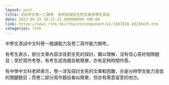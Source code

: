```yaml
---
layout: post
title: DSE中文卷一二開考　老師指探討生死文章辨學生高低
date: 2023-04-25 18:11:31.000000000 +08:00
link: https://news.rthk.hk/rthk/ch/component/k2/1697810-20230425.htm
categories: rthk
---
```


中學文憑試中文科卷一閱讀能力及卷二寫作能力開考。

有考生表示，部分文章內容涉及對生死的探討，難以理解，沒有信心答好相關題目；至於寫作考卷，有考生認為題目較簡單，亦有足夠時間作答。

有中學中文科老師表示，卷一涉及探討生死的文章較困難，亦是分辨學生能力高低的關鍵題目；而卷二部分寫作題目看似簡單，但亦有需意留意的地方。
